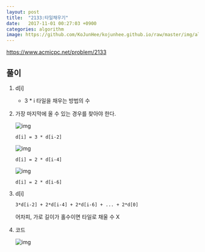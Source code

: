 ```yaml
---
layout: post
title:  "2133:타일채우기"
date:   2017-11-01 00:27:03 +0900
categories: algorithm
image: https://github.com/KoJunHee/kojunhee.github.io/raw/master/img/algorithm.png
---
```



<https://www.acmicpc.net/problem/2133>

## 풀이

1. d[i] 

	- 3 * i 타일을 채우는 방법의 수 
	

2. 가장 마지막에 올 수 있는 경우를 찾아야 한다.

	![img](https://github.com/KoJunHee/kojunhee.github.io/raw/master/img/1.png)
	
	```
	d[i] = 3 * d[i-2]
	```
	
	![img](https://github.com/KoJunHee/kojunhee.github.io/raw/master/img/2.png)
	
	```
	d[i] = 2 * d[i-4]
	```
	
	![img](https://github.com/KoJunHee/kojunhee.github.io/raw/master/img/3.png)
	
	```
	d[i] = 2 * d[i-6]
	```

3. d[i]

	```
	3*d[i-2] + 2*d[i-4] + 2*d[i-6] + ... + 2*d[0]
	```
	어차피, 가로 길이가 홀수이면 타일로 채울 수 X
	
4. 코드

	![img](https://github.com/KoJunHee/kojunhee.github.io/raw/master/img/4.png)

		




